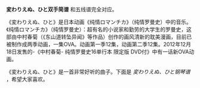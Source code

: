 

**変わりえぬ、ひと双手简谱** 和五线谱完全对应。  
  
《変わりえぬ、ひと》是日本动画《纯情ロマンチカ》（纯情罗曼史）中的音乐。《纯情ロマンチカ》（纯情罗曼史）：超有名的小说家和勤劳的大学生的罗曼史，这部由中村春菊（《东山道转坠异闻》等作品）创作的画风清新的耽美漫画，目前已被制作成两季动画，一集OVA。动画第一季12集，动画第二季12集。2012年12月18日发售的-《中村春菊-
纯情罗曼史16单行本 限定版 DVD付》中有一话新OVA动画。  
  
《変わりえぬ、ひと》是一首非常好听的曲子。下面是 _変わりえぬ、ひと钢琴谱_ ，希望大家喜欢。

